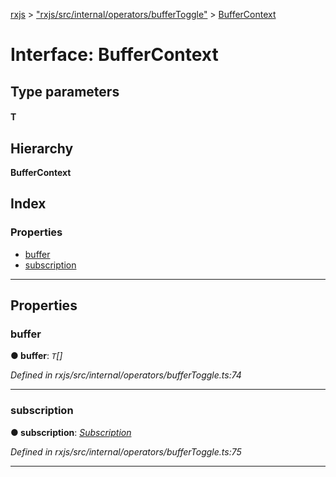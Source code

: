 [rxjs](../README.md) > ["rxjs/src/internal/operators/bufferToggle"](../modules/_rxjs_src_internal_operators_buffertoggle_.md) > [BufferContext](../interfaces/_rxjs_src_internal_operators_buffertoggle_.buffercontext.md)

# Interface: BufferContext

## Type parameters
#### T 
## Hierarchy

**BufferContext**

## Index

### Properties

* [buffer](_rxjs_src_internal_operators_buffertoggle_.buffercontext.md#buffer)
* [subscription](_rxjs_src_internal_operators_buffertoggle_.buffercontext.md#subscription)

---

## Properties

<a id="buffer"></a>

###  buffer

**● buffer**: *`T`[]*

*Defined in rxjs/src/internal/operators/bufferToggle.ts:74*

___
<a id="subscription"></a>

###  subscription

**● subscription**: *[Subscription](../classes/_rxjs_src_internal_subscription_.subscription.md)*

*Defined in rxjs/src/internal/operators/bufferToggle.ts:75*

___


